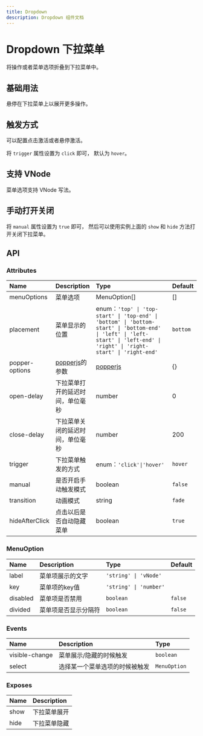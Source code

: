 ```yaml
---
title: Dropdown
description: Dropdown 组件文档
---
```


# Dropdown 下拉菜单
将操作或者菜单选项折叠到下拉菜单中。

## 基础用法
悬停在下拉菜单上以展开更多操作。
<preview path="../demo/Dropdown/Basic.vue" title="基础用法" description="Dropdown基础用法"></preview>

## 触发方式
可以配置点击激活或者悬停激活。

将 `trigger` 属性设置为 `click` 即可， 默认为 `hover`。
<preview path="../demo/Dropdown/Trigger.vue" title="触发方式" description="Dropdown触发方式"></preview>

## 支持 VNode
菜单选项支持 VNode 写法。
<preview path="../demo/Dropdown/VNode.vue" title="VNode用法" description="Dropdown VNode用法"></preview>

## 手动打开关闭
将 `manual` 属性设置为 `true` 即可， 然后可以使用实例上面的 `show` 和 `hide` 方法打开关闭下拉菜单。
<preview path="../demo/Dropdown/Manual.vue" title="手动打开关闭" description="Dropdown手动打开关闭"></preview>

## API

### Attributes
|Name|Description|Type|Default|
|:----|:----|:----|:----|
|menuOptions|菜单选项|MenuOption[]|[]|
|placement|菜单显示的位置|enum：`'top' \| 'top-start' \| 'top-end' \| 'bottom' \| 'bottom-start' \| 'bottom-end' \| 'left' \| 'left-start' \| 'left-end' \| 'right' \| 'right-start' \| 'right-end'`|`bottom`|
|popper-options|[popperjs](https://popper.js.org/docs/v2/)的参数|[popperjs](https://popper.js.org/docs/v2/)|{}|
|open-delay|下拉菜单打开的延迟时间，单位毫秒|number|0|
|close-delay|下拉菜单关闭的延迟时间，单位毫秒|number|200|
|trigger|下拉菜单触发的方式| enum：`'click'\|'hover'` | `hover` |
|manual|是否开启手动触发模式|boolean|`false`|
|transition|动画模式|string|`fade`|
|hideAfterClick|点击以后是否自动隐藏菜单|boolean|`true`|

### MenuOption
|Name|Description|Type|Default|
|:----|:----|:----|:----|
|label|菜单项展示的文字|`'string' \| 'vNode'`||
|key|菜单项的key值|`'string' \| 'number'`||
|disabled|菜单项是否禁用|`boolean`|`false`|
|divided|菜单项是否显示分隔符|`boolean`|`false`|

### Events
|Name|Description|Type|
|:----|:----|:----|
|visible-change|菜单展示/隐藏的时候触发|`boolean`|
|select|选择某一个菜单选项的时候被触发|`MenuOption`|

### Exposes
|Name|Description|
|:----|:----|
|show|下拉菜单展开|
|hide|下拉菜单隐藏|
